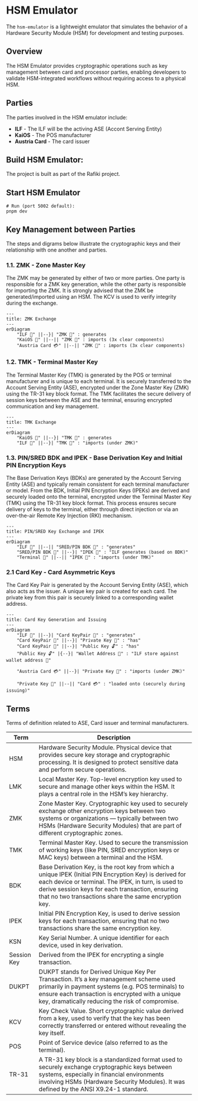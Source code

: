 # HSM Emulator
The `hsm-emulator` is a lightweight emulator that simulates the behavior of a Hardware Security Module (HSM) for
development and testing purposes.

## Overview
The HSM Emulator provides cryptographic operations such as key management between card and processor parties, enabling
developers to validate HSM-integrated workflows without requiring access to a physical HSM.

## Parties
The parties involved in the HSM emulator include:
- **ILF** - The ILF will be the activing ASE (Accont Serving Entity)
- **KaiOS** - The POS manufacturer
- **Austria Card** - The card issuer

## Build HSM Emulator:
The project is built as part of the Rafiki project.

## Start HSM Emulator
```shell
# Run (port 5002 default):
pnpm dev
```

## Key Management between Parties
The steps and digrams below illustrate the cryptographic keys and their relationship with one another and parties.

### 1.1. ZMK - Zone Master Key
The ZMK may be generated by either of two or more parties. One party is responsible for a ZMK key generation, while the 
other party is responsible for importing the ZMK. It is strongly advised that the ZMK be generated/imported using an HSM.
The KCV is used to verify integrity during the exchange. 

```mermaid
---
title: ZMK Exchange
---
erDiagram
    "ILF 🏦" ||--}| "ZMK 🔑" : generates
    "KaiOS 📱" ||--|| "ZMK 🔑" : imports (3x clear components)
    "Austria Card 💳" ||--|| "ZMK 🔑" : imports (3x clear components)
```

### 1.2. TMK - Terminal Master Key
The Terminal Master Key (TMK) is generated by the POS or terminal manufacturer and is unique to each terminal. 
It is securely transferred to the Account Serving Entity (ASE), 
encrypted under the Zone Master Key (ZMK) using the TR-31 key block format. 
The TMK facilitates the secure delivery of session keys between the ASE and the terminal, 
ensuring encrypted communication and key management.

```mermaid
---
title: TMK Exchange
---
erDiagram
    "KaiOS 📱" ||--}| "TMK 🔑" : generates
    "ILF 🏦" ||--}| "TMK 🔑" : "imports (under ZMK)"
```

### 1.3. PIN/SRED BDK and IPEK - Base Derivation Key and Initial PIN Encryption Keys
The Base Derivation Keys (BDKs) are generated by the Account Serving Entity (ASE) and typically remain consistent for each terminal 
manufacturer or model. From the BDK, Initial PIN Encryption Keys (IPEKs) are derived and securely loaded onto the terminal, 
encrypted under the Terminal Master Key (TMK) using the TR-31 key block format. 
This process ensures secure delivery of keys to the terminal, either through direct injection or via an over-the-air Remote Key Injection (RKI) mechanism.

```mermaid
---
title: PIN/SRED Key Exchange and IPEK
---
erDiagram
    "ILF 🏦" ||--|| "SRED/PIN BDK 🔑" : "generates"
    "SRED/PIN BDK 🔑" ||--}| "IPEK 🔑" : "ILF generates (based on BDK)"
    "Terminal 📱" ||--|| "IPEK 🔑" : "imports (under TMK)"
```

### 2.1 Card Key - Card Asymmetric Keys
The Card Key Pair is generated by the Account Serving Entity (ASE), which also acts as the issuer. 
A unique key pair is created for each card. 
The private key from this pair is securely linked to a corresponding wallet address.

```mermaid
---
title: Card Key Generation and Issuing
---
erDiagram
    "ILF 🏦" ||--}| "Card KeyPair 🔐" : "generates"
    "Card KeyPair 🔐" ||--}| "Private Key 🔑" : "has"
    "Card KeyPair 🔐" ||--}| "Public Key 🔓" : "has"
    "Public Key 🔓" |{--}| "Wallet Address 📇" : "ILF store against wallet address 💽"
    
    "Austria Card 💳" ||--}| "Private Key 🔑" : "imports (under ZMK)"

    "Private Key 🔑" ||--|| "Card 💳" : "loaded onto (securely during issuing)"
```

## Terms
Terms of definition related to ASE, Card issuer and terminal manufacturers.

| Term        | Description                                                                                                                                                                                                                                                                 |
|-------------|-----------------------------------------------------------------------------------------------------------------------------------------------------------------------------------------------------------------------------------------------------------------------------|
| HSM         | Hardware Security Module. Physical device that provides secure key storage and cryptographic processing. It is designed to protect sensitive data and perform secure operations.                                                                                            |
| LMK         | Local Master Key. Top-level encryption key used to secure and manage other keys within the HSM. It plays a central role in the HSM’s key hierarchy.                                                                                                                         |
| ZMK         | Zone Master Key. Cryptographic key used to securely exchange other encryption keys between two systems or organizations — typically between two HSMs (Hardware Security Modules) that are part of different cryptographic zones.                                            |
| TMK         | Terminal Master Key. Used to secure the transmission of working keys (like PIN, SRED encryption keys or MAC keys) between a terminal and the HSM.                                                                                                                           |
| BDK         | Base Derivation Key, is the root key from which a unique IPEK (Initial PIN Encryption Key) is derived for each device or terminal. The IPEK, in turn, is used to derive session keys for each transaction, ensuring that no two transactions share the same encryption key. |
| IPEK        | Initial PIN Encryption Key, is used to derive session keys for each transaction, ensuring that no two transactions share the same encryption key.                                                                                                                           |
| KSN         | Key Serial Number. A unique identifier for each device, used in key derivation.                                                                                                                                                                                             |
| Session Key | Derived from the IPEK for encrypting a single transaction.                                                                                                                                                                                                                  |
| DUKPT       | DUKPT stands for Derived Unique Key Per Transaction. It’s a key management scheme used primarily in payment systems (e.g. POS terminals) to ensure each transaction is encrypted with a unique key, dramatically reducing the risk of compromise.                           |
| KCV         | Key Check Value. Short cryptographic value derived from a key, used to verify that the key has been correctly transferred or entered without revealing the key itself.                                                                                                      |
| POS         | Point of Service device (also referred to as the terminal).                                                                                                                                                                                                                 |
| TR-31       | A TR-31 key block is a standardized format used to securely exchange cryptographic keys between systems, especially in financial environments involving HSMs (Hardware Security Modules). It was defined by the ANSI X9.24-1 standard.                                      |

